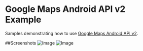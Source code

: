 Google Maps Android API v2 Example
===================================

Samples demonstrating how to use 
[Google Maps Android API v2](https://developers.google.com/maps/documentation/android/).

##Screenshots
![Image](https://raw.githubusercontent.com/vladv75/GoogleAPIexample/tree/master/Screenshots/device-2016-05-30-214223.png)
![Image](https://raw.githubusercontent.com/vladv75/GoogleAPIexample/tree/master/Screenshots/device-2016-05-30-214244.png)

